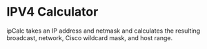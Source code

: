# IPV4 Calculator

ipCalc takes an IP address and netmask and calculates the resulting broadcast, network, Cisco wildcard mask, and host range.
